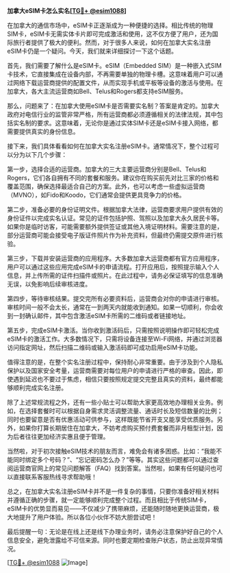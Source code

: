 **加拿大eSIM卡怎么实名[[TG💪+ @esim1088](https://t.me/s/esim1088)]**

在加拿大的通信市场中，eSIM卡正逐渐成为一种便捷的选择。相比传统的物理SIM卡，eSIM卡无需实体卡片即可完成激活和使用，这不仅方便了用户，还为国际旅行者提供了极大的便利。然而，对于很多人来说，如何在加拿大实名注册eSIM卡仍是一个疑问。今天，我们就来详细探讨一下这个话题。

首先，我们需要了解什么是eSIM卡。eSIM（Embedded SIM）是一种嵌入式SIM卡技术，它直接集成在设备内部，不再需要单独的物理卡槽。这意味着用户可以通过网络下载运营商提供的配置文件，从而实现手机或平板等设备的激活与使用。在加拿大，各大主流运营商如Bell、Telus和Rogers都支持eSIM服务。

那么，问题来了：在加拿大使用eSIM卡是否需要实名制？答案是肯定的。加拿大政府对电信行业的监管非常严格，所有运营商都必须遵循相关的法律法规，其中包括实名制的要求。这意味着，无论你是通过实体SIM卡还是eSIM卡接入网络，都需要提供真实的身份信息。

接下来，我们具体看看如何在加拿大实名注册eSIM卡。通常情况下，整个过程可以分为以下几个步骤：

第一步，选择合适的运营商。加拿大的三大主要运营商分别是Bell、Telus和Rogers，它们各自拥有不同的套餐和服务。建议你在购买前先对比三家的价格和覆盖范围，确保选择最适合自己的方案。此外，也可以考虑一些虚拟运营商（MVNO），如Fido和Koodo，它们通常会提供更具竞争力的价格。

第二步，准备必要的身份证明文件。根据加拿大法律，运营商要求用户提供有效的身份证件以完成实名认证。常见的证件包括护照、驾照以及加拿大永久居民卡等。如果你是临时访客，可能需要额外提供签证或其他入境证明材料。需要注意的是，部分运营商可能会接受电子版证件照片作为补充资料，但最终仍需提交原件进行核验。

第三步，下载并安装运营商的应用程序。大多数加拿大运营商都有官方应用程序，用户可以通过这些应用完成eSIM卡的申请流程。打开应用后，按照提示输入个人信息，并上传所需的证件扫描件或照片。在此过程中，请务必保证填写的信息准确无误，以免影响后续审核进度。

第四步，等待审核结果。提交完所有必要资料后，运营商会对你的申请进行审核。审核时间一般不会太长，通常在一到两天内就能收到通知。如果一切顺利，你会收到一封确认邮件，其中包含激活eSIM卡所需的二维码或者链接地址。

第五步，完成eSIM卡激活。当你收到激活码后，只需按照说明操作即可轻松完成eSIM卡的激活工作。大多数情况下，只需将设备连接至Wi-Fi网络，并通过浏览器访问指定网址，然后扫描二维码或输入激活码即可成功启用eSIM卡功能。

值得注意的是，在整个实名注册过程中，保持耐心非常重要。由于涉及到个人隐私保护以及国家安全考量，运营商需要对每位用户的申请进行严格的审查。因此，即使遇到延迟也不要过于焦虑，相信只要按照规定提交完整且真实的资料，最终都能够顺利完成实名注册。

除了上述常规流程之外，还有一些小贴士可以帮助大家更高效地办理相关业务。例如，在选择套餐时可以根据自身需求灵活调整流量、通话时长及短信数量的比例；同时也要留意是否有优惠活动可供参与，这样既能节省开支又能享受优质服务。另外，如果你打算长期居住在加拿大，不妨考虑购买预付费套餐而非月租型计划，因为后者往往更加经济实惠且便于管理。

当然啦，对于初次接触eSIM技术的朋友而言，难免会有诸多困惑。比如：“我能不能同时绑定多个号码？”、“忘记密码怎么办？”等等。其实这些问题都可以通过查阅运营商官网上的常见问题解答（FAQ）找到答案。当然啦，如果有任何疑问也可以直接联系客服热线寻求帮助哦！

总之，在加拿大实名注册eSIM卡并不是一件复杂的事情，只要你准备好相关材料并遵循正确的步骤，就一定能够顺利完成整个过程。而且相比于传统SIM卡，eSIM卡的优势显而易见——不仅减少了携带麻烦，还能随时随地更换运营商，极大地提升了用户体验。所以各位小伙伴不妨大胆尝试吧！

最后提醒一句：无论是在线上还是线下办理业务时，请务必注意保护好自己的个人信息安全，避免泄露给不可信来源。同时也要定期检查账户状态，防止出现异常情况。

[[TG💪+ @esim1088](https://t.me/s/esim1088) ![Image](https://i.postimg.cc/4NQfJmqS/Snipaste-2025-05-13-00-14-12.png)]